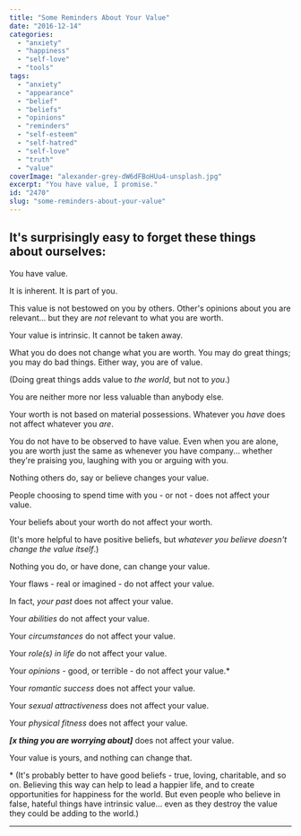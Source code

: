 ```yaml
---
title: "Some Reminders About Your Value"
date: "2016-12-14"
categories: 
  - "anxiety"
  - "happiness"
  - "self-love"
  - "tools"
tags: 
  - "anxiety"
  - "appearance"
  - "belief"
  - "beliefs"
  - "opinions"
  - "reminders"
  - "self-esteem"
  - "self-hatred"
  - "self-love"
  - "truth"
  - "value"
coverImage: "alexander-grey-dW6dFBoHUu4-unsplash.jpg"
excerpt: "You have value, I promise."
id: "2470"
slug: "some-reminders-about-your-value"
---
```


## It's surprisingly easy to forget these things about ourselves:

<!--more-->

You have value.

It is inherent. It is part of you.

This value is not bestowed on you by others. Other's opinions about you are relevant... but they are _not_ relevant to what you are worth.

Your value is intrinsic. It cannot be taken away.

What you do does not change what you are worth. You may do great things; you may do bad things. Either way, you are of value.

(Doing great things adds value to _the world_, but not to _you_.)

You are neither more nor less valuable than anybody else.

Your worth is not based on material possessions. Whatever you _have_ does not affect whatever you _are_.

You do not have to be observed to have value. Even when you are alone, you are worth just the same as whenever you have company... whether they're praising you, laughing with you or arguing with you.

Nothing others do, say or believe changes your value.

People choosing to spend time with you - or not - does not affect your value.

Your beliefs about your worth do not affect your worth.

(It's more helpful to have positive beliefs, but _whatever you believe doesn't change the value itself_.)

Nothing you do, or have done, can change your value.

Your flaws - real or imagined - do not affect your value.

In fact, _your past_ does not affect your value.

Your _abilities_ do not affect your value.

Your _circumstances_ do not affect your value.

Your _role(s) in life_ do not affect your value.

Your _opinions_ - good, or terrible - do not affect your value.\*

Your _romantic success_ does not affect your value.

Your _sexual attractiveness_ does not affect your value.

Your _physical fitness_ does not affect your value.

_**\[x thing you are worrying about\]**_ does not affect your value.

Your value is yours, and nothing can change that.

\* (It's probably better to have good beliefs - true, loving, charitable, and so on. Believing this way can help to lead a happier life, and to create opportunities for happiness for the world. But even people who believe in false, hateful things have intrinsic value... even as they destroy the value they could be adding to the world.)

* * *
